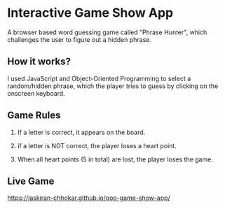 # Interactive Game Show App 

A browser based word guessing game called "Phrase Hunter", which challenges the user to figure out a hidden phrase. 

## How it works? 

I used JavaScript and Object-Oriented Programming to select a random/hidden phrase, which the player tries to guess by clicking on the onscreen keyboard. 

## Game Rules 

1. If a letter is correct, it appears on the board. 

2. if a letter is NOT correct, the player loses a heart point. 

3. When all heart points (5 in total) are lost, the player loses the game. 

## Live Game

https://jaskiran-chhokar.github.io/oop-game-show-app/
